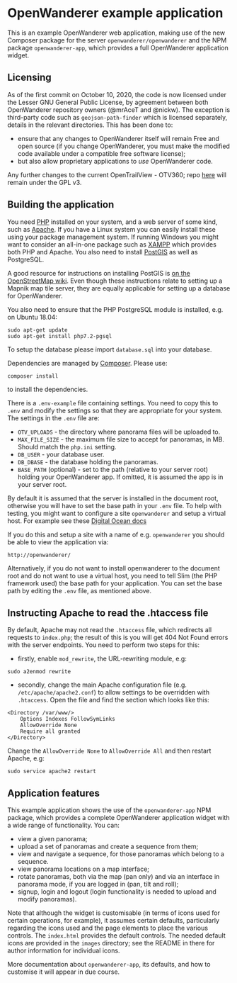 OpenWanderer example application 
================================

This is an example OpenWanderer web application, making use of the new Composer package for the server `openwanderer/openwanderer` and the NPM package `openwanderer-app`, which provides a full OpenWanderer application widget.

Licensing
---------

As of the first commit on October 10, 2020, the code is now licensed under the Lesser GNU General Public License, by agreement between both OpenWanderer repository owners (@mrAceT and @nickw). The exception is third-party code such as `geojson-path-finder` which is licensed separately, details in the relevant directories. This has been done to:

- ensure that any changes to OpenWanderer itself will remain Free and open source (if you change OpenWanderer, you must make the modified code available under a compatible free software license); 
- but also allow proprietary applications to *use* OpenWanderer code.

Any further changes to the current OpenTrailView - OTV360; repo [here](https://gitlab.com/nickw1/opentrailview) will remain under the GPL v3.

Building the application 
------------------------

You need [PHP](https://php.net) installed on your system, and a web server of some kind, such as [Apache](https://apache.org). If you have a Linux system you can easily install these using your package management system. If running Windows you might want to consider an all-in-one package such as [XAMPP](https://www.apachefriends.org/download.html) which provides both PHP and Apache. You also need to install [PostGIS](https://postgis.net) as well as PostgreSQL.

A good resource for instructions on installing PostGIS is [on the OpenStreetMap wiki](https://wiki.openstreetmap.org/wiki/PostGIS/Installation). Even though these instructions relate to setting up a Mapnik map tile server, they are equally applicable for setting up a database for OpenWanderer. 

You also need to ensure that the PHP PostgreSQL module is installed, e.g. on Ubuntu 18.04:
```
sudo apt-get update
sudo apt-get install php7.2-pgsql
```

To setup the database please import `database.sql` into your database.

Dependencies are managed by [Composer](https://getcomposer.org). Please use:

`composer install`

to install the dependencies.

There is a `.env-example` file containing settings. You need to copy this to `.env` and modify the settings so that they are appropriate for your system.
The settings in the `.env` file are:

- `OTV_UPLOADS` - the directory where panorama files will be uploaded to.
- `MAX_FILE_SIZE` - the maximum file size to accept for panoramas, in MB. Should match the `php.ini` setting.
- `DB_USER` - your database user.
- `DB_DBASE` - the database holding the panoramas.
- `BASE_PATH` (optional) - set to the path (relative to your server root) holding your OpenWanderer app. If omitted, it is assumed the app is in your server root.

By default it is assumed that the server is installed in the document root, otherwise you will have to set the base path in your `.env` file. To help with testing, you might want to configure a site `openwanderer` and setup a virtual host. 
For example see these [Digital Ocean docs](https://www.digitalocean.com/community/tutorials/how-to-set-up-apache-virtual-hosts-on-ubuntu-18-04)

If you do this and setup a site with a name of e.g. `openwanderer` you should be able to view the application via:

`http://openwanderer/`

Alternatively, if you do not want to install openwanderer to the document root and do not want to use a virtual host, you need to tell Slim (the PHP framework used) the base path for your application. You can set the base path by editing the `.env` file, as mentioned above. 

Instructing Apache to read the .htaccess file
---------------------------------------------

By default, Apache may not read the `.htaccess` file, which redirects all
requests to `index.php`; the result of this is you will get 404 Not Found errors with the server endpoints. You need to perform two steps for this:

- firstly, enable `mod_rewrite`, the URL-rewriting module, e.g:

```
sudo a2enmod rewrite
```

- secondly, change the main Apache configuration file (e.g. `/etc/apache/apache2.conf`) to allow settings to be overridden with `.htaccess`. Open the file and find the section which looks like this:
```
<Directory /var/www/>
    Options Indexes FollowSymLinks
    AllowOverride None
    Require all granted
</Directory>
```
Change the `AllowOverride None` to `AllowOverride All` and then restart Apache, e.g:
```
sudo service apache2 restart
```

Application features
--------------------

This example application shows the use of the `openwanderer-app` NPM package, which provides a complete OpenWanderer application widget with a wide range of functionality. You can:

- view a given panorama;
- upload a set of panoramas and create a sequence from them;
- view and navigate a sequence, for those panoramas which belong to a sequence.
- view panorama locations on a map interface; 
- rotate panoramas, both via the map (pan only) and via an interface in panorama mode, if you are logged in (pan, tilt and roll);
- signup, login and logout (login functionality is needed to upload and modify panoramas).

Note that although the widget is customisable (in terms of icons used for certain operations, for example), it assumes certain defaults, particularly regarding the icons used and the page elements to place the various controls. The `index.html` provides the default controls. The needed default icons are provided in the `images` directory; see the README in there for author information for individual icons.

More documentation about `openwanderer-app`, its defaults, and how to customise it will appear in due course.
